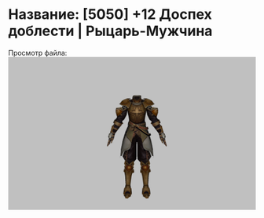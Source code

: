 # Название: [5050] +12 Доспех доблести | Рыцарь-Мужчина

Просмотр файла:
![p000019.png](p000019.png)